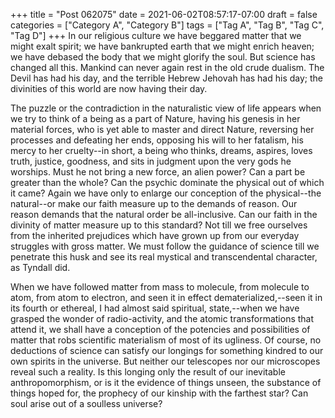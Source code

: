 +++
title = "Post 062075"
date = 2021-06-02T08:57:17-07:00
draft = false
categories = ["Category A", "Category B"]
tags = ["Tag A", "Tag B", "Tag C", "Tag D"]
+++
In our religious culture we have beggared matter that we might exalt spirit; we have bankrupted earth that we might enrich heaven; we have debased the body that we might glorify the soul. But science has changed all this. Mankind can never again rest in the old crude dualism. The Devil has had his day, and the terrible Hebrew Jehovah has had his day; the divinities of this world are now having their day.

The puzzle or the contradiction in the naturalistic view of life appears when we try to think of a being as a part of Nature, having his genesis in her material forces, who is yet able to master and direct Nature, reversing her processes and defeating her ends, opposing his will to her fatalism, his mercy to her cruelty--in short, a being who thinks, dreams, aspires, loves truth, justice, goodness, and sits in judgment upon the very gods he worships. Must he not bring a new force, an alien power? Can a part be greater than the whole? Can the psychic dominate the physical out of which it came? Again we have only to enlarge our conception of the physical--the natural--or make our faith measure up to the demands of reason. Our reason demands that the natural order be all-inclusive. Can our faith in the divinity of matter measure up to this standard? Not till we free ourselves from the inherited prejudices which have grown up from our everyday struggles with gross matter. We must follow the guidance of science till we penetrate this husk and see its real mystical and transcendental character, as Tyndall did.

When we have followed matter from mass to molecule, from molecule to atom, from atom to electron, and seen it in effect dematerialized,--seen it in its fourth or ethereal, I had almost said spiritual, state,--when we have grasped the wonder of radio-activity, and the atomic transformations that attend it, we shall have a conception of the potencies and possibilities of matter that robs scientific materialism of most of its ugliness. Of course, no deductions of science can satisfy our longings for something kindred to our own spirits in the universe. But neither our telescopes nor our microscopes reveal such a reality. Is this longing only the result of our inevitable anthropomorphism, or is it the evidence of things unseen, the substance of things hoped for, the prophecy of our kinship with the farthest star? Can soul arise out of a soulless universe?
